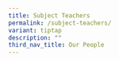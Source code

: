 ```yaml
---
title: Subject Teachers
permalink: /subject-teachers/
variant: tiptap
description: ""
third_nav_title: Our People
---
```

